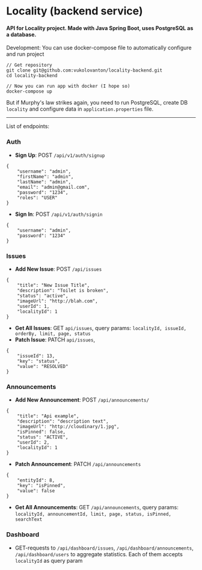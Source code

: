 # Locality (backend service)
#### API for Locality project. Made with Java Spring Boot, uses PostgreSQL as a database.
Development:
You can use docker-compose file to automatically configure and run project
```
// Get repository
git clone git@github.com:vukolovanton/locality-backend.git
cd locality-backend

// Now you can run app with docker (I hope so)
docker-compose up
```

But if Murphy's law strikes again, you need to run PostgreSQL, create DB `locality` and configure data in `application.properties` file.

---
List of endpoints:
### Auth
- **Sign Up**: POST `/api/v1/auth/signup`
```
{
    "username": "admin",
    "firstName": "admin",
    "lastName": "admin",
    "email": "admin@gmail.com",
    "password": "1234",
    "roles": "USER"
}
```
- **Sign In**: POST `/api/v1/auth/signin`
```
{
    "username": "admin",
    "password": "1234"
}
```

### Issues
- **Add New Issue**: POST `/api/issues`
```
{
    "title": "New Issue Title",
    "description": "Toilet is broken",
    "status": "active",
    "imageUrl": "http://blah.com",
    "userId": 1,
    "localityId": 1
}
```

- **Get All Issues**: GET `api/issues`, query params: `localityId, issueId, orderBy, limit, page, status`
- **Patch Issue**: PATCH `api/issues`,
```
{
    "issueId": 13,
    "key": "status",
    "value": "RESOLVED"
}
```

### Announcements
- **Add New Announcement**: POST `/api/announcements/`
```
{
    "title": "Api example",
    "description": "description text",
    "imageUrl": "http://cloudinary/1.jpg",
    "isPinned": false,
    "status": "ACTIVE",
    "userId": 2,
    "localityId": 1
}
```
- **Patch Announcement**: PATCH `/api/announcements`
```
{
    "entityId": 8,
    "key": "isPinned",
    "value": false
}
```
- **Get All Announcements**: GET `/api/announcements`, query params: `localityId, announcementId, limit, page, status, isPinned, searchText`

### Dashboard
- GET-requests to `/api/dashboard/issues`, `/api/dashboard/announcements`, `/api/dashboard/users` to aggregate statistics. Each of them accepts `localityId` as query param
